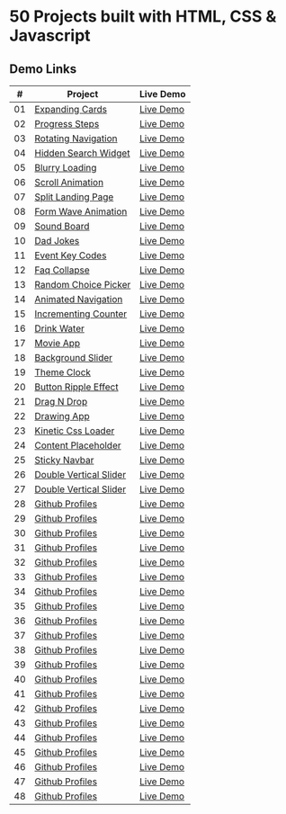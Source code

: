 # 50 Projects built with HTML, CSS & Javascript

## Demo Links

| #   | Project                                                                                                            | Live Demo                                                                                                   |
| --- | ------------------------------------------------------------------------------------------------------------------ | ----------------------------------------------------------------------------------------------------------- |
| 01  | [Expanding Cards](https://github.com/ersinctky/50-projects-html-css-js/tree/main/01-expanding-cards)               | [Live Demo](https://ersinctky.github.io/50-projects-html-css-js/01-expanding-cards/index.html)              |
| 02  | [Progress Steps](https://github.com/ersinctky/50-projects-html-css-js/tree/main/02-progress-steps)                 | [Live Demo](https://ersinctky.github.io/50-projects-html-css-js/02-progress-steps/index.html)               |
| 03  | [Rotating Navigation](https://github.com/ersinctky/50-projects-html-css-js/tree/main/03-rotating-navigation)       | [Live Demo](https://ersinctky.github.io/50-projects-html-css-js/03-rotating-navigation/index.html)          |
| 04  | [Hidden Search Widget](https://github.com/ersinctky/50-projects-html-css-js/tree/main/04-hidden-search-widget)     | [Live Demo](https://ersinctky.github.io/50-projects-html-css-js/04-hidden-search-widget/index.html)         |
| 05  | [Blurry Loading](https://github.com/ersinctky/50-projects-html-css-js/tree/main/05-blurry-loading)                 | [Live Demo](https://ersinctky.github.io/50-projects-html-css-js/05-blurry-loading/index.html)               |
| 06  | [Scroll Animation](https://github.com/ersinctky/50-projects-html-css-js/tree/main/06-scroll-animation)             | [Live Demo](https://ersinctky.github.io/50-projects-html-css-js/06-scroll-animation/index.html)             |
| 07  | [Split Landing Page](https://github.com/ersinctky/50-projects-html-css-js/tree/main/07-split-landing-page)         | [Live Demo](https://ersinctky.github.io/50-projects-html-css-js/07-split-landing-page/index.html)           |
| 08  | [Form Wave Animation](https://github.com/ersinctky/50-projects-html-css-js/tree/main/08-form-wave-animation)       | [Live Demo](https://ersinctky.github.io/50-projects-html-css-js/08-form-wave-animation/index.html)          |
| 09  | [Sound Board](https://github.com/ersinctky/50-projects-html-css-js/tree/main/09-sound-board)                       | [Live Demo](https://ersinctky.github.io/50-projects-html-css-js/09-sound-board/index.html)                  |
| 10  | [Dad Jokes](https://github.com/ersinctky/50-projects-html-css-js/tree/main/10-dad-jokes)                           | [Live Demo](https://ersinctky.github.io/50-projects-html-css-js/10-dad-jokes/index.html)                    |
| 11  | [Event Key Codes](https://github.com/ersinctky/50-projects-html-css-js/tree/main/11-event-key-codes)               | [Live Demo](https://ersinctky.github.io/50-projects-html-css-js/11-event-key-codes/index.html)              |
| 12  | [Faq Collapse](https://github.com/ersinctky/50-projects-html-css-js/tree/main/12-faq-collapse)                     | [Live Demo](https://ersinctky.github.io/50-projects-html-css-js/12-faq-collapse/index.html)                 |
| 13  | [Random Choice Picker](https://github.com/ersinctky/50-projects-html-css-js/tree/main/13-random-choice-picker)     | [Live Demo](https://ersinctky.github.io/50-projects-html-css-js/13-random-choice-picker/index.html)         |
| 14  | [Animated Navigation](https://github.com/ersinctky/50-projects-html-css-js/tree/main/14-animated-navigation)       | [Live Demo](https://ersinctky.github.io/50-projects-html-css-js/14-animated-navigation/index.html)          |
| 15  | [Incrementing Counter](https://github.com/ersinctky/50-projects-html-css-js/tree/main/15-incrementing-counter)     | [Live Demo](https://ersinctky.github.io/50-projects-html-css-js/15-incrementing-counter/index.html)         |
| 16  | [Drink Water](https://github.com/ersinctky/50-projects-html-css-js/tree/main/16-drink-water)                       | [Live Demo](https://ersinctky.github.io/50-projects-html-css-js/16-drink-water/index.html)                  |
| 17  | [Movie App](https://github.com/ersinctky/50-projects-html-css-js/tree/main/17-movie-app)                           | [Live Demo](https://ersinctky.github.io/50-projects-html-css-js/17-movie-app/index.html)                    |
| 18  | [Background Slider](https://github.com/ersinctky/50-projects-html-css-js/tree/main/18-background-slider)           | [Live Demo](https://ersinctky.github.io/50-projects-html-css-js/18-background-slider/index.html)            |
| 19  | [Theme Clock](https://github.com/ersinctky/50-projects-html-css-js/tree/main/19-theme-clock)                       | [Live Demo](https://ersinctky.github.io/50-projects-html-css-js/19-theme-clock/index.html)                  |
| 20  | [Button Ripple Effect](https://github.com/ersinctky/50-projects-html-css-js/tree/main/20-button-ripple-effect)     | [Live Demo](https://ersinctky.github.io/50-projects-html-css-js/20-button-ripple-effect/index.html)         |
| 21  | [Drag N Drop](https://github.com/ersinctky/50-projects-html-css-js/tree/main/21-drag-n-drop)                       | [Live Demo](https://ersinctky.github.io/50-projects-html-css-js/21-drag-n-drop/index.html)                  |
| 22  | [Drawing App](https://github.com/ersinctky/50-projects-html-css-js/tree/main/22-drawing-app)                       | [Live Demo](https://ersinctky.github.io/50-projects-html-css-js/22-drawing-app/index.html)                  |
| 23  | [Kinetic Css Loader](https://github.com/ersinctky/50-projects-html-css-js/tree/main/23-kinetic-css-loader)         | [Live Demo](https://ersinctky.github.io/50-projects-html-css-js/23-kinetic-css-loader/index.html)           |
| 24  | [Content Placeholder](https://github.com/ersinctky/50-projects-html-css-js/tree/main/24-content-placeholder)       | [Live Demo](https://ersinctky.github.io/50-projects-html-css-js/24-content-placeholder/index.html)          |
| 25  | [Sticky Navbar](https://github.com/ersinctky/50-projects-html-css-js/tree/main/25-sticky-navbar)                   | [Live Demo](https://ersinctky.github.io/50-projects-html-css-js/25-sticky-navbar/index.html)                |
| 26  | [Double Vertical Slider](https://github.com/ersinctky/50-projects-html-css-js/tree/main/26-double-vertical-slider) | [Live Demo](https://ersinctky.github.io/50-projects-html-css-js/26-double-vertical-slider/index.html)       |
| 27  | [Double Vertical Slider](https://github.com/ersinctky/50-projects-html-css-js/tree/main/27-toast-notification)     | [Live Demo](https://ersinctky.github.io/50-projects-html-css-js/27-toast-notification/index.html)           |
| 28  | [Github Profiles](https://github.com/ersinctky/50-projects-html-css-js/tree/main/28-github-profiles)               | [Live Demo](https://ersinctky.github.io/50-projects-html-css-js/28-github-profiles/index.html)              |
| 29  | [Github Profiles](https://github.com/ersinctky/50-projects-html-css-js/tree/main/29-double-heart-click)            | [Live Demo](https://ersinctky.github.io/50-projects-html-css-js/29-double-heart-click/index.html)           |
| 30  | [Github Profiles](https://github.com/ersinctky/50-projects-html-css-js/tree/main/30-auto-text-effect)              | [Live Demo](https://ersinctky.github.io/50-projects-html-css-js/30-auto-text-effect/index.html)             |
| 31  | [Github Profiles](https://github.com/ersinctky/50-projects-html-css-js/tree/main/31-password-generator)            | [Live Demo](https://ersinctky.github.io/50-projects-html-css-js/31-password-generator/index.html)           |
| 32  | [Github Profiles](https://github.com/ersinctky/50-projects-html-css-js/tree/main/32-good-cheap-fast-checkboxes)    | [Live Demo](https://ersinctky.github.io/50-projects-html-css-js/32-good-cheap-fast-checkboxes/index.html)   |
| 33  | [Github Profiles](https://github.com/ersinctky/50-projects-html-css-js/tree/main/33-notes-app)                     | [Live Demo](https://ersinctky.github.io/50-projects-html-css-js/33-notes-app/index.html)                    |
| 34  | [Github Profiles](https://github.com/ersinctky/50-projects-html-css-js/tree/main/34-animated-countdown)            | [Live Demo](https://ersinctky.github.io/50-projects-html-css-js/34-animated-countdown/index.html)           |
| 35  | [Github Profiles](https://github.com/ersinctky/50-projects-html-css-js/tree/main/35-image-carousel)                | [Live Demo](https://ersinctky.github.io/50-projects-html-css-js/35-image-carousel/index.html)               |
| 36  | [Github Profiles](https://github.com/ersinctky/50-projects-html-css-js/tree/main/36-hoverboard-effect)             | [Live Demo](https://ersinctky.github.io/50-projects-html-css-js/36-hoverboard-effect/index.html)            |
| 37  | [Github Profiles](https://github.com/ersinctky/50-projects-html-css-js/tree/main/37-pokedex)                       | [Live Demo](https://ersinctky.github.io/50-projects-html-css-js/37-pokedex/index.html)                      |
| 38  | [Github Profiles](https://github.com/ersinctky/50-projects-html-css-js/tree/main/38-mobile-tab-navigation)         | [Live Demo](https://ersinctky.github.io/50-projects-html-css-js/38-mobile-tab-navigation/index.html)        |
| 39  | [Github Profiles](https://github.com/ersinctky/50-projects-html-css-js/tree/main/39-password-strength-background)  | [Live Demo](https://ersinctky.github.io/50-projects-html-css-js/39-password-strength-background/index.html) |
| 40  | [Github Profiles](https://github.com/ersinctky/50-projects-html-css-js/tree/main/40-3d-background-boxes)           | [Live Demo](https://ersinctky.github.io/50-projects-html-css-js/40-3d-background-boxes/index.html)          |
| 41  | [Github Profiles](https://github.com/ersinctky/50-projects-html-css-js/tree/main/41-verify-account-ui)             | [Live Demo](https://ersinctky.github.io/50-projects-html-css-js/41-verify-account-ui/index.html)            |
| 42  | [Github Profiles](https://github.com/ersinctky/50-projects-html-css-js/tree/main/42-live-user-filter)              | [Live Demo](https://ersinctky.github.io/50-projects-html-css-js/42-live-user-filter/index.html)             |
| 43  | [Github Profiles](https://github.com/ersinctky/50-projects-html-css-js/tree/main/43-feedback-ui-design)            | [Live Demo](https://ersinctky.github.io/50-projects-html-css-js/43-feedback-ui-design/index.html)           |
| 44  | [Github Profiles](https://github.com/ersinctky/50-projects-html-css-js/tree/main/44-custom-range-slider)           | [Live Demo](https://ersinctky.github.io/50-projects-html-css-js/44-custom-range-slider/index.html)          |
| 45  | [Github Profiles](https://github.com/ersinctky/50-projects-html-css-js/tree/main/45-netflix-navigation)            | [Live Demo](https://ersinctky.github.io/50-projects-html-css-js/45-netflix-navigation/index.html)           |
| 46  | [Github Profiles](https://github.com/ersinctky/50-projects-html-css-js/tree/main/46-quiz-app)                      | [Live Demo](https://ersinctky.github.io/50-projects-html-css-js/46-quiz-app/index.html)                     |
| 47  | [Github Profiles](https://github.com/ersinctky/50-projects-html-css-js/tree/main/47-testimonial-box-switcher)      | [Live Demo](https://ersinctky.github.io/50-projects-html-css-js/47-testimonial-box-switcher/index.html)     |
| 48  | [Github Profiles](https://github.com/ersinctky/50-projects-html-css-js/tree/main/48-random-image-feed)             | [Live Demo](https://ersinctky.github.io/50-projects-html-css-js/48-random-image-feed/index.html)            |
